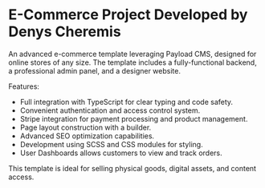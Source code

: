 # E-Commerce Project Developed by Denys Cheremis

An advanced e-commerce template leveraging Payload CMS, designed for online stores of any size. The template includes a fully-functional backend, a professional admin panel, and a designer website.

Features:

- Full integration with TypeScript for clear typing and code safety.
- Convenient authentication and access control system.
- Stripe integration for payment processing and product management.
- Page layout construction with a builder.
- Advanced SEO optimization capabilities.
- Development using SCSS and CSS modules for styling.
- User Dashboards allows customers to view and track orders.

This template is ideal for selling physical goods, digital assets, and content access.